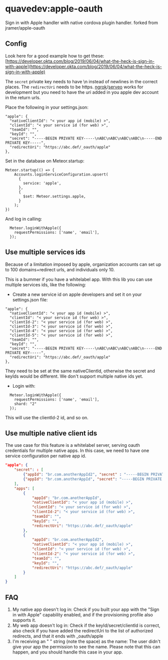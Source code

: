 # quavedev:apple-oauth

Sign in with Apple handler with native cordova plugin handler. forked from jramer/apple-oauth

## Config

Look here for a good example how to get these:
[https://developer.okta.com/blog/2019/06/04/what-the-heck-is-sign-in-with-apple](https://developer.okta.com/blog/2019/06/04/what-the-heck-is-sign-in-with-apple)

The `secret` private key needs to have \n instead of newlines in the correct places.
The `redirectUri` needs to be https. [ngrok](https://ngrok.com)/[serveo](https://serveo.net) works for development but you need to have the uri added in you apple dev account in the return urls.

Place the following in your settings.json:


```
"apple": {
  "nativeClientId": "< your app id (mobile) >",
  "clientId": "< your service id (for web) >",
  "teamId": "",
  "keyId": "",
  "secret": "-----BEGIN PRIVATE KEY-----\nABC\nABC\nABC\nABC\n-----END PRIVATE KEY-----",
  "redirectUri": "https://abc.def/_oauth/apple"
},
```

Set in the database on Meteor.startup:

```
Meteor.startup(() => {
    Accounts.loginServiceConfiguration.upsert(
      {
        service: 'apple',
      },
      {
        $set: Meteor.settings.apple,
      }
    );
})
```


And log in calling:
```
  Meteor.loginWithApple({
    requestPermissions: ['name', 'email'],
  });
```

## Use multiple services ids

Because of a limitation imposed by apple, organization accounts can set up to 100 domains+redirect urls, and individuals only 10.

This is a bummer if you have a whitelabel app. With this lib you can use multiple services ids, like the following:

- Create a new service id on apple developers and set it on your settings.json file:

```
"apple": {
  "nativeClientId": "< your app id (mobile) >",
  "clientId": "< your service id (for web) >",
  "clientId-2": "< your service id (for web) >",
  "clientId-3": "< your service id (for web) >",
  "clientId-4": "< your service id (for web) >",
  "clientId-5": "< your service id (for web) >",
  "teamId": "",
  "keyId": "",
  "secret": "-----BEGIN PRIVATE KEY-----\nABC\nABC\nABC\nABC\n-----END PRIVATE KEY-----",
  "redirectUri": "https://abc.def/_oauth/apple"
},
```
They need to be set at the same nativeClientId, otherwise the secret and keyIds would be different. We don't support multiple native ids yet.

- Login with:
```
  Meteor.loginWithApple({
    requestPermissions: ['name', 'email'],
    shard: "2"
  });
```
This will use the clientId-2 id, and so on.

## Use multiple native client ids

The use case for this feature is a whitelabel server, serving oauth credentials for multiple native apps. In this case, we need to have one service configuration per native app id.

```json
"apple": {
    "secret": : [ 
        {"appId": "br.com.anotherAppId2", "secret" : "-----BEGIN PRIVATE KEY-----\nABC\nABC\nABC\nABC\n-----END PRIVATE KEY-----"}
        {"appId": "br.com.anotherAppId", "secret": "-----BEGIN PRIVATE KEY-----\nABC\nABC\nABC\nABC\n-----END PRIVATE KEY-----"}
    ],
    "apps": [
        {
            "appId": "br.com.anotherAppId",
            "nativeClientId": "< your app id (mobile) >",
            "clientId": "< your service id (for web) >",
            "clientId-2": "< your service id (for web) >",
            "teamId": "",
            "keyId": "",
            "redirectUri": "https://abc.def/_oauth/apple"
        },
        {
            "appId": "br.com.anotherAppId2",
            "nativeClientId": "< your app id (mobile) >",
            "clientId": "< your service id (for web) >",
            "clientId-2": "< your service id (for web) >",
            "teamId": "",
            "keyId": "",
            "redirectUri": "https://abc.def/_oauth/apple"
        }
    ]
}
```




## FAQ

1. My native app doesn't log in: Check if you built your app with the "Sign in with Apple" capability enabled, and if the provisioning profile also supports it.
2. My web app doesn't log in: Check if the keyId/secret/clientId is correct, also check if you have added the redirectUri to the list of authorized redirects, and that it ends with _oauth/apple
3. I'm receiving an " " string (note the space) as the name: The user didn't give your app the permission to see the name. Please note that this can happen, and you should handle this case in your app.
